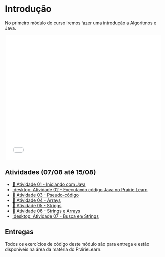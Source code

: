 # Introdução

No primeiro módulo do curso iremos fazer uma introdução a Algoritmos e Java.

<center>
<embed width="500" height="400" src="slides.html"></embed>
</center>


## Atividades (07/08 até 15/08)

- [:book: Atividade 01 - Iniciando com Java](java/primeiro-contato.md)
- [:desktop: Atividade 02 - Executando código Java no Prairie Learn](java/infra.md)
- [:pencil: Atividade 03 - Pseudo-código](pseudo-codigo-e-java.md)
- [:book: Atividade 04 - Arrays](java/arrays.md)
- [:book: Atividade 05 - Strings](java/strings.md)
- [:pencil: Atividade 06 - Strings e Arrays](algoritmos-com-arrays-e-strings.md)
- [:desktop: Atividade 07 - Busca em Strings](algoritmos-basicos-strings.md)

## Entregas

Todos os exercícios de código deste módulo são para entrega e estão disponíveis na área da matéria do PrairieLearn.
